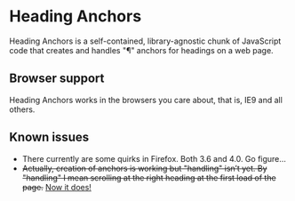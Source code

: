 
Heading Anchors
===============

Heading Anchors is a self-contained, library-agnostic chunk of JavaScript code that creates and handles "¶" anchors for headings on a web page.


Browser support
---------------

Heading Anchors works in the browsers you care about, that is, IE9 and all others.


Known issues
------------

- There currently are some quirks in Firefox. Both 3.6 and 4.0. Go figure…
- <del>Actually, creation of anchors is working but "handling" isn’t yet. By "handling" I mean scrolling at the right heading at the first load of the page.</del> <ins>Now it does!</ins>